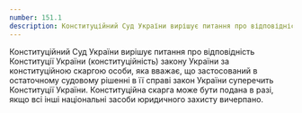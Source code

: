 ```yaml
---
number: 151.1
description: Конституційний Суд України вирішує питання про відповідність Конституції України (конституційність) закону України за конституційною скаргою особи, яка вважає, що застосований в остаточному судовому рішенні в її справі закон України суперечить Конституції України. Конституційна скарга може бути подана в разі, якщо всі інші національні засоби юридичного захисту вичерпано.
---
```


Конституційний Суд України вирішує питання про відповідність Конституції України (конституційність) закону України за
конституційною скаргою особи, яка вважає, що застосований в остаточному судовому рішенні в її справі закон України
суперечить Конституції України. Конституційна скарга може бути подана в разі, якщо всі інші національні засоби
юридичного захисту вичерпано.

